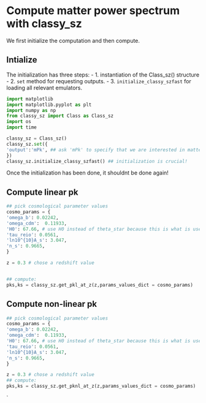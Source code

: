 # Compute matter power spectrum with classy_sz

We first initialize the computation and then compute.

## Intialize

The initialization has three steps:
    - 1. instantiation of the Class_sz() structure
    - 2. `set` method for requesting outputs.
    - 3. `initialize_classy_szfast` for loading all relevant emulators. 

```python
import matplotlib
import matplotlib.pyplot as plt
import numpy as np
from classy_sz import Class as Class_sz
import os
import time

classy_sz = Class_sz()
classy_sz.set({
'output':'mPk', ## ask 'mPk' to specify that we are interested in matter power spectrum.
})
classy_sz.initialize_classy_szfast() ## initialization is crucial! 
```

Once the initialization has been done, it shouldnt be done again!


## Compute linear pk

```python
## pick cosmological parameter values
cosmo_params = {
'omega_b': 0.02242,
'omega_cdm':  0.11933,
'H0': 67.66, # use H0 instead of theta_star because this is what is used by the emulators and to avoid any ambiguity when comparing with camb. 
'tau_reio': 0.0561,
'ln10^{10}A_s': 3.047,
'n_s': 0.9665,
}

z = 0.3 # chose a redshift value 


## compute:
pks,ks = classy_sz.get_pkl_at_z(z,params_values_dict = cosmo_params)
```

## Compute non-linear pk

```python
## pick cosmological parameter values
cosmo_params = {
'omega_b': 0.02242,
'omega_cdm':  0.11933,
'H0': 67.66, # use H0 instead of theta_star because this is what is used by the emulators and to avoid any ambiguity when comparing with camb. 
'tau_reio': 0.0561,
'ln10^{10}A_s': 3.047,
'n_s': 0.9665,
}

z = 0.3 # chose a redshift value 
## compute:
pks,ks = classy_sz.get_pknl_at_z(z,params_values_dict = cosmo_params)
```


`
 
